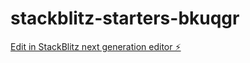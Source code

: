# stackblitz-starters-bkuqgr

[Edit in StackBlitz next generation editor ⚡️](https://stackblitz.com/~/github.com/larryli-98/stackblitz-starters-bkuqgr)
